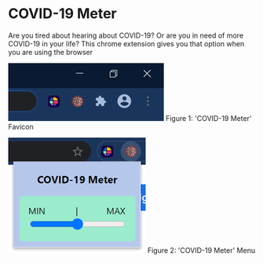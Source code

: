 # COVID-19 Meter
Are you tired about hearing about COVID-19? Or are you in need of more COVID-19 in your life? This chrome extension gives you that option when you are using the browser

![](images/extention_icon.PNG)
Figure 1: 'COVID-19 Meter' Favicon


![](images/popup.PNG)
Figure 2: 'COVID-19 Meter' Menu



